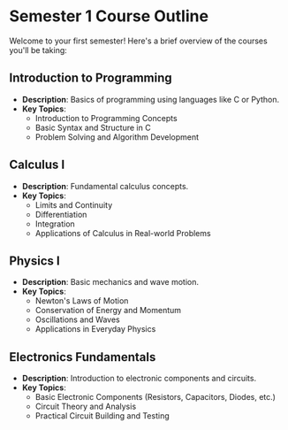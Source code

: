 # Semester 1 Course Outline

Welcome to your first semester! Here's a brief overview of the courses you'll be taking:

## Introduction to Programming
- **Description**: Basics of programming using languages like C or Python.
- **Key Topics**:
  - Introduction to Programming Concepts
  - Basic Syntax and Structure in C
  - Problem Solving and Algorithm Development

## Calculus I
- **Description**: Fundamental calculus concepts.
- **Key Topics**:
  - Limits and Continuity
  - Differentiation
  - Integration
  - Applications of Calculus in Real-world Problems

## Physics I
- **Description**: Basic mechanics and wave motion.
- **Key Topics**:
  - Newton's Laws of Motion
  - Conservation of Energy and Momentum
  - Oscillations and Waves
  - Applications in Everyday Physics

## Electronics Fundamentals
- **Description**: Introduction to electronic components and circuits.
- **Key Topics**:
  - Basic Electronic Components (Resistors, Capacitors, Diodes, etc.)
  - Circuit Theory and Analysis
  - Practical Circuit Building and Testing
